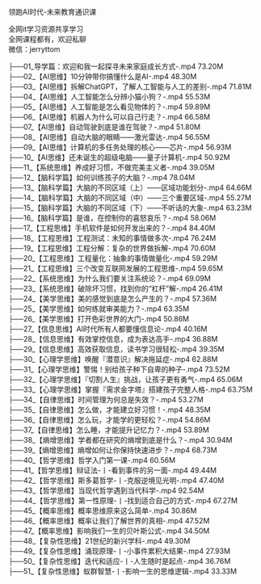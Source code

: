 领跑AI时代-未来教育通识课

全网it学习资源共享学习<br>全网课程都有，欢迎私聊<br>微信：jerryttom<br>

├──01_导学篇：欢迎和我一起探寻未来家庭成长方式-.mp4 73.20M<br> ├──02_【AI思维】10分钟带你搞懂什么是AI-.mp4 48.30M<br> ├──03_【AI思维】拆解ChatGPT，了解人工智能与人工的差别-.mp4 71.81M<br> ├──04_【AI思维】人工智能怎么分辨小猫小狗？-.mp4 55.53M<br> ├──05_【AI思维】人工智能是怎么看见物体的？-.mp4 59.89M<br> ├──06_【AI思维】机器人为什么可以自己行走？-.mp4 66.58M<br> ├──07_【AI思维】自动驾驶到底是谁在驾驶？-.mp4 51.80M<br> ├──08_【AI思维】自动大脑的眼睛——激光雷达-.mp4 56.55M<br> ├──09_【AI思维】计算机的多任务处理的核心——芯片-.mp4 56.93M<br> ├──10_【AI思维】还未诞生的超级电脑——量子计算机-.mp4 50.92M<br> ├──11_【系统思维】养成好习惯，不做完美主义者-.mp4 39.05M<br> ├──12_【脑科学篇】如何训练孩子的大脑？-.mp4 78.04M<br> ├──13_【脑科学篇】大脑的不同区域（上）——区域功能划分-.mp4 64.66M<br> ├──14_【脑科学篇】大脑的不同区域（中）——三个重要区域-.mp4 55.27M<br> ├──15_【脑科学篇】大脑的不同区域（下）——不听话的大象-.mp4 63.23M<br> ├──16_【脑科学篇】是谁，在控制你的喜怒哀乐？-.mp4 58.06M<br> ├──17_【工程思维】手机软件是如何开发出来的？-.mp4 84.40M<br> ├──18_【工程思维】工程测试：未知的事情做多次-.mp4 76.24M<br> ├──19_【工程思维】工程分解：复杂的世界做拆解-.mp4 70.60M<br> ├──20_【工程思维】工程量化：抽象的事情做量化-.mp4 59.29M<br> ├──21_【工程思维】三个改变互联网发展的工程思维-.mp4 59.65M<br> ├──22_【系统思维】为什么我们要关注系统论？-.mp4 69.09M<br> ├──23_【系统思维】破除坏习惯，找到你的“杠杆”解-.mp4 26.41M<br> ├──24_【美学思维】美的感觉到底是怎么产生的？-.mp4 57.36M<br> ├──25_【美学思维】如何练就审美能力？-.mp4 63.35M<br> ├──26_【美学思维】打开色彩世界的大门-.mp4 50.86M<br> ├──27_【信息思维】AI时代所有人都要懂信息论-.mp4 40.16M<br> ├──28_【信息思维】有效掌控信息，成为表达高手-.mp4 36.88M<br> ├──29_【信息思维】高效获取信息，读书学习很轻松-.mp4 39.35M<br> ├──30_【心理学思维】唤醒『潜意识』解决拖延症-.mp4 62.88M<br> ├──31_【心理学思维】警惕！别给孩子种下自卑的种子-.mp4 73.52M<br> ├──32_【心理学思维】『切割人生』挑战，让孩子更有勇气-.mp4 65.06M<br> ├──33_【心理学思维】掌握『需求金字塔』搭建孩子完整人格-.mp4 63.75M<br> ├──34_【自律思维】时间管理为何总是失效？-.mp4 53.27M<br> ├──35_【自律思维】怎么做，才能建立好习惯！-.mp4 48.35M<br> ├──36_【自律思维】怎么玩，才能学的更轻松？-.mp4 54.86M<br> ├──37_【自律思维】怎么睡，才能提升记忆力？-.mp4 53.89M<br> ├──38_【熵增思维】学者都在研究的熵增到底是什么？-.mp4 30.94M<br> ├──39_【熵增思维】熵增如何让你保持快速进步？-.mp4 68.73M<br> ├──40_【哲学思维】哲学入门第一课-.mp4 60.56M<br> ├──41_【哲学思维】辩证法-丨-看到事件的另一面-.mp4 49.44M<br> ├──42_【哲学思维】斯多葛哲学-丨-克服逆境见光明-.mp4 47.40M<br> ├──43_【哲学思维】当现代哲学遇到当代科学-.mp4 92.54M<br> ├──44_【哲学思维】第一性原理-丨-找到适合自己的方式-.mp4 67.27M<br> ├──45_【概率思维】概率思维原来这么简单-.mp4 30.86M<br> ├──46_【概率思维】概率让我们了解世界的真相-.mp4 47.52M<br> ├──47_【概率思维】影响我们一生的贝叶斯公式-.mp4 34.50M<br> ├──48_【复杂性思维】21世纪的新兴学科-.mp4 49.30M<br> ├──49_【复杂性思维】涌现原理-丨-小事件累积大结果-.mp4 27.93M<br> ├──50_【复杂性思维】迭代和适应-丨-人生随时是起点-.mp4 36.76M<br> ├──51_【复杂性思维】蚁群智慧-丨-影响一生的思维逻辑-.mp4 33.33M